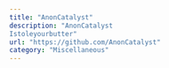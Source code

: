 ```yaml
---
title: "AnonCatalyst"
description: "AnonCatalyst
Istoleyourbutter"
url: "https://github.com/AnonCatalyst"
category: "Miscellaneous"
---
```

